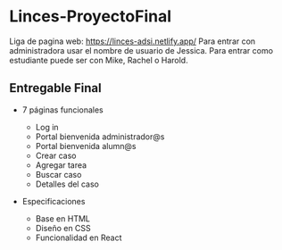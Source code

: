 # Linces-ProyectoFinal

Liga de pagina web: https://linces-adsi.netlify.app/
Para entrar con administradora usar el nombre de usuario de Jessica. Para entrar como estudiante puede ser con Mike, Rachel o Harold.

## Entregable Final

- 7 páginas funcionales
  - Log in
  - Portal bienvenida administrador@s
  - Portal bienvenida alumn@s
  - Crear caso
  - Agregar tarea
  - Buscar caso
  - Detalles del caso
  
- Especificaciones
  - Base en HTML
  - Diseño en CSS
  - Funcionalidad en React
  
